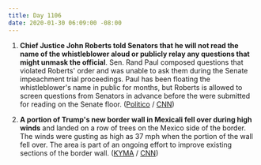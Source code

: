```yaml
---
title: Day 1106
date: 2020-01-30 06:09:00 -08:00
---
```


1. **Chief Justice John Roberts told Senators that he will not read the name of the whistleblower aloud or publicly relay any questions that might unmask the official**. Sen. Rand Paul composed questions that violated Roberts' order and was unable to ask them during the Senate impeachment trial proceedings. Paul has been floating the whistleblower's name in public for months, but Roberts is allowed to screen questions from Senators in advance before the were submitted for reading on the Senate floor. ([Politico](https://www.politico.com/news/2020/01/29/john-roberts-whistleblower-name-mentions-109292) / [CNN](https://www.cnn.com/2020/01/29/politics/rand-paul-whistleblower-senate-impeachment-trial/index.html))

2. **A portion of Trump's new border wall in Mexicali fell over during high winds** and landed on a row of trees on the Mexico side of the border. The winds were gusting as high as 37 mph when the portion of the wall fell over. The area is part of an ongoing effort to improve existing sections of the border wall. ([KYMA](https://kyma.com/news/2020/01/29/portion-of-new-border-wall-falls-in-mexicali/) / [CNN](https://www.cnn.com/2020/01/29/politics/us-border-wall-falls-over-high-winds/index.html))